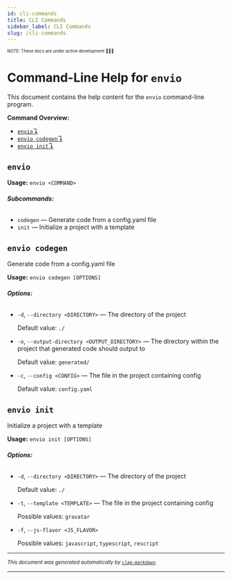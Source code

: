 ```yaml
---
id: cli-commands
title: CLI Commands
sidebar_label: CLI Commands
slug: /cli-commands
---
```


<sub><sup> NOTE: These docs are under active development 👷‍♀️👷 </sup></sub>

# Command-Line Help for `envio`

This document contains the help content for the `envio` command-line program.

**Command Overview:**

* [`envio`↴](#envio)
* [`envio codegen`↴](#envio-codegen)
* [`envio init`↴](#envio-init)

## `envio`

**Usage:** `envio <COMMAND>`

###### **Subcommands:**

* `codegen` — Generate code from a config.yaml file
* `init` — Initialize a project with a template



## `envio codegen`

Generate code from a config.yaml file

**Usage:** `envio codegen [OPTIONS]`

###### **Options:**

* `-d`, `--directory <DIRECTORY>` — The directory of the project

  Default value: `./`
* `-o`, `--output-directory <OUTPUT_DIRECTORY>` — The directory within the project that generated code should output to

  Default value: `generated/`
* `-c`, `--config <CONFIG>` — The file in the project containing config

  Default value: `config.yaml`



## `envio init`

Initialize a project with a template

**Usage:** `envio init [OPTIONS]`

###### **Options:**

* `-d`, `--directory <DIRECTORY>` — The directory of the project

  Default value: `./`
* `-t`, `--template <TEMPLATE>` — The file in the project containing config

  Possible values: `gravatar`

* `-f`, `--js-flavor <JS_FLAVOR>`

  Possible values: `javascript`, `typescript`, `rescript`




<hr/>

<small><i>
    This document was generated automatically by
    <a href="https://crates.io/crates/clap-markdown"><code>clap-markdown</code></a>.
</i></small>



---